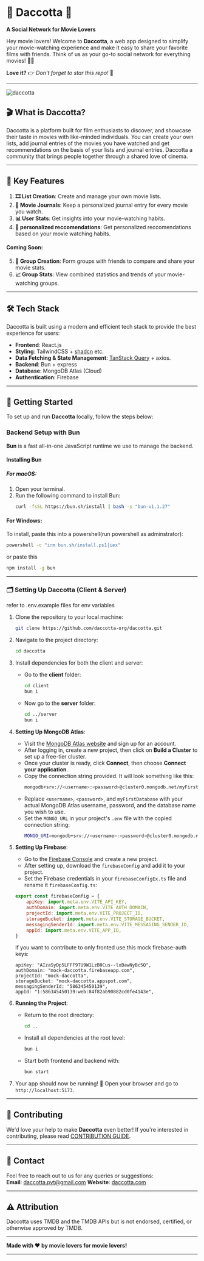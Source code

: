 # 🌟 **Daccotta** 🌟

**A Social Network for Movie Lovers**

Hey movie lovers! Welcome to **Daccotta**, a web app designed to simplify your movie-watching experience and make it easy to share your favorite films with friends. Think of us as your go-to social network for everything movies! 🎥🍿

**Love it?** 👉 _Don't forget to star this repo!_ 🌟

---

![daccotta](https://github.com/user-attachments/assets/120ce0eb-7009-448c-a5da-f4b7432db6e0)

## 🎬 What is Daccotta?

Daccotta is a platform built for film enthusiasts to discover, and showcase their taste in movies with like-minded individuals.
You can create your own lists, add journal entries of the movies you have watched and get recommendations on the basis of your lists and journal entries. Daccotta a community that brings people together through a shared love of cinema.

---

## 🔑 Key Features

1. **🎞️ List Creation**: Create and manage your own movie lists.
2. **📖 Movie Journals**: Keep a personalized journal entry for every movie you watch.
3. **📊 User Stats**: Get insights into your movie-watching habits.
4. **🤖 personalized reccomendations**: Get personalized reccomendations based on your movie watching habits.

#### **Coming Soon**:

5. **👥 Group Creation**: Form groups with friends to compare and share your movie stats.
6. **📈 Group Stats**: View combined statistics and trends of your movie-watching groups.

---

## 🛠️ Tech Stack

Daccotta is built using a modern and efficient tech stack to provide the best experience for users:

-   **Frontend**: React.js
-   **Styling**: TailwindCSS + [shadcn](https://shadcn.dev/) etc.
-   **Data Fetching & State Management**: [TanStack Query](https://tanstack.com/query) + axios.
-   **Backend**: Bun + express
-   **Database**: MongoDB Atlas (Cloud)
-   **Authentication**: Firebase

---

## 🚀 Getting Started

To set up and run **Daccotta** locally, follow the steps below:

### Backend Setup with Bun

**Bun** is a fast all-in-one JavaScript runtime we use to manage the backend.

#### Installing Bun

##### For macOS:

1. Open your terminal.
2. Run the following command to install Bun:
    ```bash
    curl -fsSL https://bun.sh/install | bash -s "bun-v1.1.27"
    ```

#### For Windows:

To install, paste this into a powershell(run powershell as adminstrator):

```bash
powershell -c "irm bun.sh/install.ps1|iex"
```

or paste this

```bash
npm install -g bun
```

---

### 🗂️ Setting Up Daccotta (Client & Server)

refer to .env.example files for env variables

1.  Clone the repository to your local machine:
    ```bash
    git clone https://github.com/daccotta-org/daccotta.git
    ```
2.  Navigate to the project directory:

    ```bash
    cd daccotta
    ```

3.  Install dependencies for both the client and server:

    -   Go to the **client** folder:
        ```bash
        cd client
        bun i
        ```
    -   Now go to the **server** folder:
        ```bash
        cd ../server
        bun i
        ```

4.  **Setting Up MongoDB Atlas**:

    -   Visit the [MongoDB Atlas website](https://www.mongodb.com/cloud/atlas) and sign up for an account.
    -   After logging in, create a new project, then click on **Build a Cluster** to set up a free-tier cluster.
    -   Once your cluster is ready, click **Connect**, then choose **Connect your application**.
    -   Copy the connection string provided. It will look something like this:
        ```bash
        mongodb+srv://<username>:<password>@cluster0.mongodb.net/myFirstDatabase?retryWrites=true&w=majority
        ```
    -   Replace `<username>`, `<password>`, and `myFirstDatabase` with your actual MongoDB Atlas username, password, and the database name you wish to use.
    -   Set the `MONGO_URL` in your project's `.env` file with the copied connection string:
        ```bash
        MONGO_URI=mongodb+srv://<username>:<password>@cluster0.mongodb.net/daccotta?retryWrites=true&w=majority
        ```

5.  **Setting Up Firebase**:

    -   Go to the [Firebase Console](https://console.firebase.google.com/) and create a new project.
    -   After setting up, download the `firebaseConfig` and add it to your project.
    -   Set the Firebase credentials in your `firebaseConfigEx.ts` file and rename it `firebaseConfig.ts`:

    ```javascript
    export const firebaseConfig = {
        apiKey: import.meta.env.VITE_API_KEY,
        authDomain: import.meta.env.VITE_AUTH_DOMAIN,
        projectId: import.meta.env.VITE_PROJECT_ID,
        storageBucket: import.meta.env.VITE_STORAGE_BUCKET,
        messagingSenderId: import.meta.env.VITE_MESSAGING_SENDER_ID,
        appId: import.meta.env.VITE_APP_ID,
    }
    ```

    if you want to contribute to only fronted use this mock firebase-auth keys:

        apiKey: "AIzaSyDp5LFFF9TU9W1LzB0Cus--lxBawNyBc5Q",
        authDomain: "mock-daccotta.firebaseapp.com",
        projectId: "mock-daccotta",
        storageBucket: "mock-daccotta.appspot.com",
        messagingSenderId: "586345450139",
        appId: "1:586345450139:web:84f82ab90882cd0fe4143e",

6.  **Running the Project**:

    -   Return to the root directory:
        ```bash
        cd ..
        ```
    -   Install all dependencies at the root level:
        ```bash
        bun i
        ```
    -   Start both frontend and backend with:
        ```bash
        bun start
        ```

7.  Your app should now be running! 🎉 Open your browser and go to `http://localhost:5173`.

---

## 🤝 Contributing

We'd love your help to make **Daccotta** even better! If you're interested in contributing, please read [CONTRIBUTION GUIDE](./CONTRIBUTING.md).

---

## 📧 Contact

Feel free to reach out to us for any queries or suggestions:  
**Email**: daccotta.pvt@gmail.com
**Website**: [daccotta.com](https://daccotta.com)

---

## ⚠️ Attribution

Daccotta uses TMDB and the TMDB APIs but is not endorsed, certified, or otherwise approved by TMDB.

---

**Made with ❤️ by movie lovers for movie lovers!**

---
